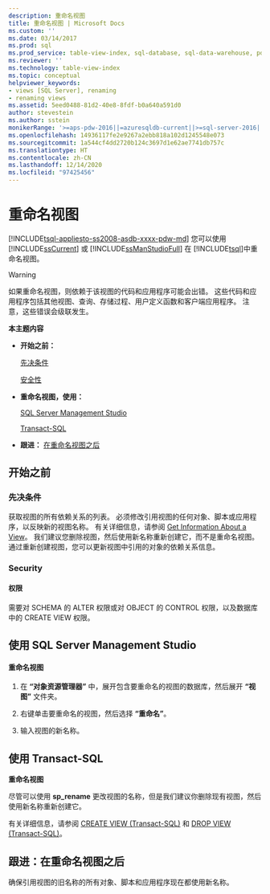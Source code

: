 ```yaml
---
description: 重命名视图
title: 重命名视图 | Microsoft Docs
ms.custom: ''
ms.date: 03/14/2017
ms.prod: sql
ms.prod_service: table-view-index, sql-database, sql-data-warehouse, pdw
ms.reviewer: ''
ms.technology: table-view-index
ms.topic: conceptual
helpviewer_keywords:
- views [SQL Server], renaming
- renaming views
ms.assetid: 5eed0488-81d2-40e8-8fdf-b0a640a591d0
author: stevestein
ms.author: sstein
monikerRange: '>=aps-pdw-2016||=azuresqldb-current||>=sql-server-2016||>=sql-server-linux-2017||=azuresqldb-mi-current'
ms.openlocfilehash: 14936117fe2e9267a2ebb818a102d1245548e073
ms.sourcegitcommit: 1a544cf4dd2720b124c3697d1e62ae7741db757c
ms.translationtype: HT
ms.contentlocale: zh-CN
ms.lasthandoff: 12/14/2020
ms.locfileid: "97425456"
---
```

# <a name="rename-views"></a>重命名视图
[!INCLUDE[tsql-appliesto-ss2008-asdb-xxxx-pdw-md](../../includes/tsql-appliesto-ss2008-asdb-xxxx-pdw-md.md)]
  您可以使用 [!INCLUDE[ssCurrent](../../includes/sscurrent-md.md)] 或 [!INCLUDE[ssManStudioFull](../../includes/ssmanstudiofull-md.md)] 在 [!INCLUDE[tsql](../../includes/tsql-md.md)]中重命名视图。  
  
> [!WARNING]  
>  如果重命名视图，则依赖于该视图的代码和应用程序可能会出错。 这些代码和应用程序包括其他视图、查询、存储过程、用户定义函数和客户端应用程序。 注意，这些错误会级联发生。  
  
 **本主题内容**  
  
-   **开始之前：**  
  
     [先决条件](#Prerequisites)  
  
     [安全性](#Security)  
  
-   **重命名视图，使用：**  
  
     [SQL Server Management Studio](#SSMSProcedure)  
  
     [Transact-SQL](#TsqlProcedure)  
  
-   **跟进：**  [在重命名视图之后](#FollowUp)  
  
##  <a name="before-you-begin"></a><a name="BeforeYouBegin"></a> 开始之前  
  
###  <a name="prerequisites"></a><a name="Prerequisites"></a>先决条件  
 获取视图的所有依赖关系的列表。 必须修改引用视图的任何对象、脚本或应用程序，以反映新的视图名称。 有关详细信息，请参阅 [Get Information About a View](../../relational-databases/views/get-information-about-a-view.md)。 我们建议您删除视图，然后使用新名称重新创建它，而不是重命名视图。 通过重新创建视图，您可以更新视图中引用的对象的依赖关系信息。  
  
###  <a name="security"></a><a name="Security"></a> Security  
  
####  <a name="permissions"></a><a name="Permissions"></a> 权限  
 需要对 SCHEMA 的 ALTER 权限或对 OBJECT 的 CONTROL 权限，以及数据库中的 CREATE VIEW 权限。  
  
##  <a name="using-sql-server-management-studio"></a><a name="SSMSProcedure"></a> 使用 SQL Server Management Studio  
  
#### <a name="to-rename-a-view"></a>重命名视图  
  
1.  在 **“对象资源管理器”** 中，展开包含要重命名的视图的数据库，然后展开 **“视图”** 文件夹。  
  
2.  右键单击要重命名的视图，然后选择 **“重命名”**。  
  
3.  输入视图的新名称。  

##  <a name="using-transact-sql"></a><a name="TsqlProcedure"></a> 使用 Transact-SQL  
 **重命名视图**  
  
 尽管可以使用 **sp_rename** 更改视图的名称，但是我们建议你删除现有视图，然后使用新名称重新创建它。  
  
 有关详细信息，请参阅 [CREATE VIEW (Transact-SQL)](../../t-sql/statements/create-view-transact-sql.md) 和 [DROP VIEW (Transact-SQL)](../../t-sql/statements/drop-view-transact-sql.md)。  
  
##  <a name="follow-up-after-renaming-a-view"></a><a name="FollowUp"></a> 跟进：在重命名视图之后  
 确保引用视图的旧名称的所有对象、脚本和应用程序现在都使用新名称。  
  
  
